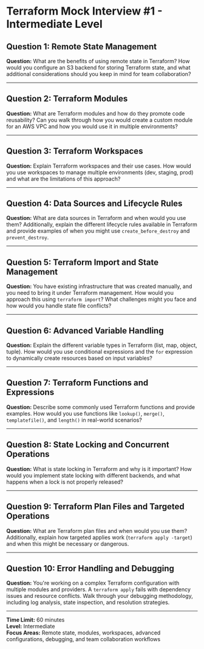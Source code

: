 # Terraform Mock Interview #1 - Intermediate Level

## Question 1: Remote State Management

**Question:** What are the benefits of using remote state in Terraform? How would you configure an S3 backend for storing Terraform state, and what additional considerations should you keep in mind for team collaboration?

---

## Question 2: Terraform Modules

**Question:** What are Terraform modules and how do they promote code reusability? Can you walk through how you would create a custom module for an AWS VPC and how you would use it in multiple environments?

---

## Question 3: Terraform Workspaces

**Question:** Explain Terraform workspaces and their use cases. How would you use workspaces to manage multiple environments (dev, staging, prod) and what are the limitations of this approach?

---

## Question 4: Data Sources and Lifecycle Rules

**Question:** What are data sources in Terraform and when would you use them? Additionally, explain the different lifecycle rules available in Terraform and provide examples of when you might use `create_before_destroy` and `prevent_destroy`.

---

## Question 5: Terraform Import and State Management

**Question:** You have existing infrastructure that was created manually, and you need to bring it under Terraform management. How would you approach this using `terraform import`? What challenges might you face and how would you handle state file conflicts?

---

## Question 6: Advanced Variable Handling

**Question:** Explain the different variable types in Terraform (list, map, object, tuple). How would you use conditional expressions and the `for` expression to dynamically create resources based on input variables?

---

## Question 7: Terraform Functions and Expressions

**Question:** Describe some commonly used Terraform functions and provide examples. How would you use functions like `lookup()`, `merge()`, `templatefile()`, and `length()` in real-world scenarios?

---

## Question 8: State Locking and Concurrent Operations

**Question:** What is state locking in Terraform and why is it important? How would you implement state locking with different backends, and what happens when a lock is not properly released?

---

## Question 9: Terraform Plan Files and Targeted Operations

**Question:** What are Terraform plan files and when would you use them? Additionally, explain how targeted applies work (`terraform apply -target`) and when this might be necessary or dangerous.

---

## Question 10: Error Handling and Debugging

**Question:** You're working on a complex Terraform configuration with multiple modules and providers. A `terraform apply` fails with dependency issues and resource conflicts. Walk through your debugging methodology, including log analysis, state inspection, and resolution strategies.

---

**Time Limit:** 60 minutes  
**Level:** Intermediate  
**Focus Areas:** Remote state, modules, workspaces, advanced configurations, debugging, and team collaboration workflows
